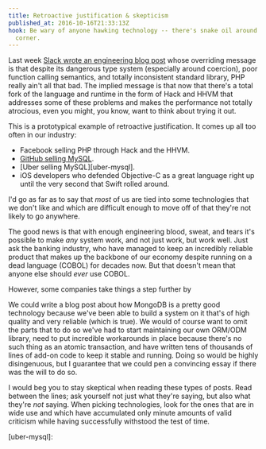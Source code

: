 ```yaml
---
title: Retroactive justification & skepticism
published_at: 2016-10-16T21:33:13Z
hook: Be wary of anyone hawking technology -- there's snake oil around every
  corner.
---
```


Last week [Slack wrote an engineering blog post][slack-php] whose overriding
message is that despite its dangerous type system (especially around coercion),
poor function calling semantics, and totally inconsistent standard library, PHP
really ain't all that bad. The implied message is that now that there's a total
fork of the language and runtime in the form of Hack and HHVM that addresses
some of these problems and makes the performance not totally atrocious, even
you might, you know, want to think about trying it out.

This is a prototypical example of retroactive justification. It comes up all
too often in our industry:

* Facebook selling PHP through Hack and the HHVM.
* [GitHub selling MySQL](/fragments/gh-ost).
* [Uber selling MySQL][uber-mysql].
* iOS developers who defended Objective-C as a great language right up until
  the very second that Swift rolled around.

I'd go as far as to say that _most_ of us are tied into some technologies that
we don't like and which are difficult enough to move off of that they're not
likely to go anywhere. 

The good news is that with enough engineering blood, sweat, and tears it's
possible to make _any_ system work, and not just work, but work well. Just ask
the banking industry, who have managed to keep an incredibly reliable product
that makes up the backbone of our economy despite running on a dead language
(COBOL) for decades now. But that doesn't mean that anyone else should _ever_
use COBOL.

However, some companies take things a step further by 

We could write a blog post about how MongoDB is a pretty good technology
because we've been able to build a system on it that's of high quality and very
reliable (which is true). We would of course want to omit the parts that to do
so we've had to start maintaining our own ORM/ODM library, need to put
incredible workarounds in place because there's no such thing as an atomic
transaction, and have written tens of thousands of lines of add-on code to keep
it stable and running. Doing so would be highly disingenuous, but I guarantee
that we could pen a convincing essay if there was the will to do so.

I would beg you to stay skeptical when reading these types of posts. Read
between the lines; ask yourself not just what they're saying, but also what
they're _not_ saying. When picking technologies, look for the ones that are in
wide use and which have accumulated only minute amounts of valid criticism
while having successfully withstood the test of time.

[slack-php]: https://news.ycombinator.com/item?id=12703751
[uber-mysql]: 
